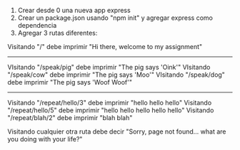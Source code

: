 1. Crear desde 0 una nueva app express
2. Crear un package.json usando "npm init" y agregar express como dependencia
3. Agregar 3 rutas diferentes:

Visitando "/" debe imprimir "Hi there, welcome to my assignment"
*******************************************************************************************************
VIsitando "/speak/pig" debe imprimir "The pig says 'Oink'"
VIsitando "/speak/cow" debe imprimir "The pig says 'Moo'"
VIsitando "/speak/dog" debe imprimir "The pig says 'Woof Woof'"
*******************************************************************************************************
Visitando "/repeat/hello/3" debe imprimir "hello hello hello"
Visitando "/repeat/hello/5" debe imprimir "hello hello hello hello hello"
Visitando "/repeat/blah/2" debe imprimir "blah blah"

Visitando cualquier otra ruta debe decir
"Sorry, page not found... what are you doing with your life?"